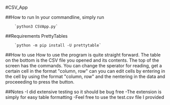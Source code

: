 #CSV_App

##How to run
    In your commandline, simply run

        `python3 CSVApp.py`

##Requirements
    PrettyTables

        `python -m pip install -U prettytable`

##How to use
    How to use the program is quite straight forward. The table on the bottom is the
    CSV file you opened and its contents. The top of the screen has the commands.
    You can change the sperator for reading, get a certain cell in the format "column, row"
    can you can edit cells by entering in the cell by using the format "column, row"
    and the nentering in the data and proceeeding to press the button.

##Notes
    -I did extensive testing so it should be bug free
    -The extension is simply for easy table formatting
    -Feel free to use the test.csv file I provided

